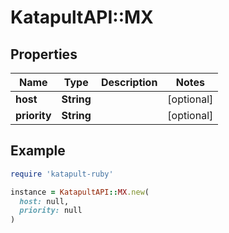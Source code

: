 # KatapultAPI::MX

## Properties

| Name | Type | Description | Notes |
| ---- | ---- | ----------- | ----- |
| **host** | **String** |  | [optional] |
| **priority** | **String** |  | [optional] |

## Example

```ruby
require 'katapult-ruby'

instance = KatapultAPI::MX.new(
  host: null,
  priority: null
)
```


